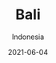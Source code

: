 ---
title: Bali
date: 2021-06-04
subtitle: Indonesia
link: https://example.com/
image: https://source.unsplash.com/900x600/?bali
---